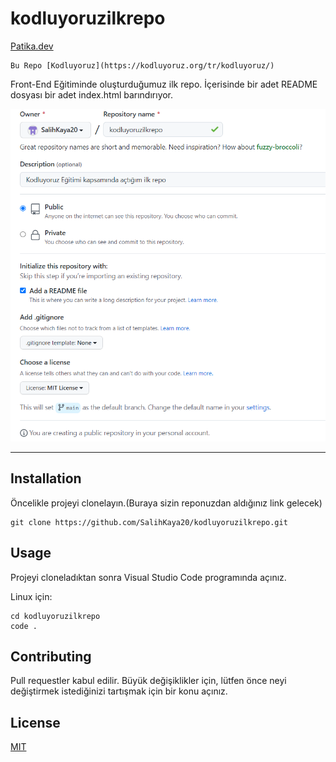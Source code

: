 # kodluyoruzilkrepo

[Patika.dev](https://www.patika.dev/tr)


    Bu Repo [Kodluyoruz](https://kodluyoruz.org/tr/kodluyoruz/) 
Front-End Eğitiminde oluşturduğumuz ilk repo. İçerisinde bir adet README dosyası bir adet 
    index.html barındırıyor.

![Image](https://github.com/SalihKaya20/kodluyoruzilkrepo/blob/main/image/repo.png)

---


## Installation 

Öncelikle projeyi clonelayın.(Buraya sizin reponuzdan aldığınız link gelecek)

```
git clone https://github.com/SalihKaya20/kodluyoruzilkrepo.git
```


## Usage 


Projeyi cloneladıktan sonra Visual Studio Code programında açınız.

Linux için:

```
cd kodluyoruzilkrepo
code .
```


## Contributing 

Pull requestler kabul edilir. Büyük değişiklikler için, lütfen önce neyi değiştirmek
istediğinizi tartışmak için bir konu açınız.



## License

[MIT](https://choosealicense.com/licenses/mit/)




